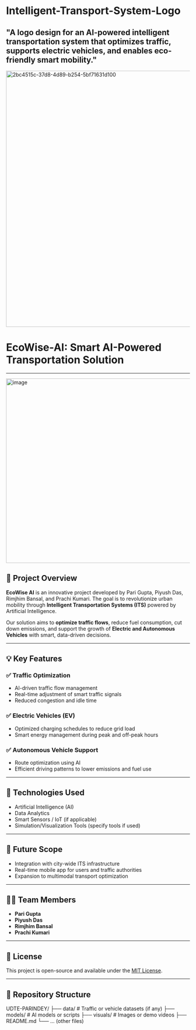 # Intelligent-Transport-System-Logo
"A logo design for an AI-powered intelligent transportation system that optimizes traffic, supports electric vehicles, and enables eco-friendly smart mobility."
---
<img width="936" height="700" alt="2bc4515c-37d8-4d89-b254-5bf71631d100" src="https://github.com/user-attachments/assets/7609f609-69ad-4cd2-940f-6b6371e79fcb" />

# EcoWise-AI: Smart AI-Powered Transportation Solution
---
<img width="943" height="504" alt="image" src="https://github.com/user-attachments/assets/c06932c4-03d3-4558-86ba-f5c97545c6ee" />

## 🚗 Project Overview

**EcoWise AI** is an innovative project developed by Pari Gupta, Piyush Das, Rimjhim Bansal, and Prachi Kumari. The goal is to revolutionize urban mobility through **Intelligent Transportation Systems (ITS)** powered by Artificial Intelligence.

Our solution aims to **optimize traffic flows**, reduce fuel consumption, cut down emissions, and support the growth of **Electric and Autonomous Vehicles** with smart, data-driven decisions.

---

## 💡 Key Features

### ✅ Traffic Optimization
- AI-driven traffic flow management
- Real-time adjustment of smart traffic signals
- Reduced congestion and idle time

### ✅ Electric Vehicles (EV)
- Optimized charging schedules to reduce grid load
- Smart energy management during peak and off-peak hours

### ✅ Autonomous Vehicle Support
- Route optimization using AI
- Efficient driving patterns to lower emissions and fuel use

---

## 🧠 Technologies Used

- Artificial Intelligence (AI)
- Data Analytics
- Smart Sensors / IoT (if applicable)
- Simulation/Visualization Tools (specify tools if used)

---

## 🌱 Future Scope

- Integration with city-wide ITS infrastructure
- Real-time mobile app for users and traffic authorities
- Expansion to multimodal transport optimization

---

## 🧑‍💻 Team Members

- **Pari Gupta**
- **Piyush Das**
- **Rimjhim Bansal**
- **Prachi Kumari**

---

## 📄 License

This project is open-source and available under the [MIT License](LICENSE).

---

## 📌 Repository Structure

UDTE-PARINDEY/
├── data/ # Traffic or vehicle datasets (if any)
├── models/ # AI models or scripts
├── visuals/ # Images or demo videos
├── README.md
└── ... (other files)
